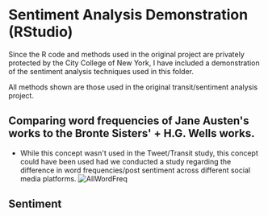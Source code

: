 # Sentiment Analysis Demonstration (RStudio)

Since the R code and methods used in the original project are privately protected by the City College of New York, I have included a demonstration of the sentiment analysis techniques used in this folder.

All methods shown are those used in the original transit/sentiment analysis project.

## Comparing word frequencies of Jane Austen's works to the Bronte Sisters' + H.G. Wells works.
- While this concept wasn't used in the Tweet/Transit study, this concept could have been used had we conducted a study regarding the difference in word frequencies/post sentiment across different social media platforms.
![AllWordFreq](https://github.com/r-kish/Tweet-Sentiment-Transit-Analysis/blob/main/Sentiment_Analysis_Demo/images/AllWordFreq.png)

## Sentiment 



